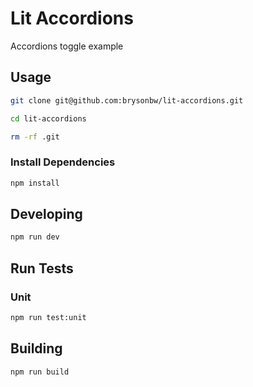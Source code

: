 # Lit Accordions

Accordions toggle example

## Usage

```bash
git clone git@github.com:brysonbw/lit-accordions.git
```

```bash
cd lit-accordions
```

```bash
rm -rf .git
```

### Install Dependencies

```bash
npm install
```

## Developing

```bash
npm run dev
```

## Run Tests

### Unit

```bash
npm run test:unit
```

## Building

```bash
npm run build
```
